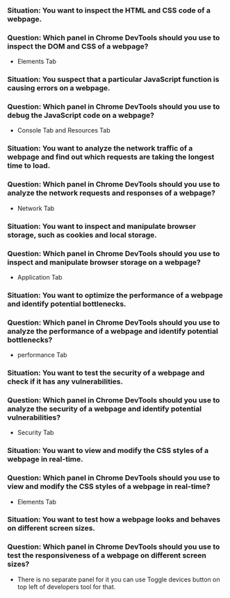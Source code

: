 ### Situation: You want to inspect the HTML and CSS code of a webpage.

### Question: Which panel in Chrome DevTools should you use to inspect the DOM and CSS of a webpage?

- Elements Tab

### Situation: You suspect that a particular JavaScript function is causing errors on a webpage.

### Question: Which panel in Chrome DevTools should you use to debug the JavaScript code on a webpage?

- Console Tab and Resources Tab

### Situation: You want to analyze the network traffic of a webpage and find out which requests are taking the longest time to load.

### Question: Which panel in Chrome DevTools should you use to analyze the network requests and responses of a webpage?

- Network Tab

### Situation: You want to inspect and manipulate browser storage, such as cookies and local storage.

### Question: Which panel in Chrome DevTools should you use to inspect and manipulate browser storage on a webpage?

- Application Tab

### Situation: You want to optimize the performance of a webpage and identify potential bottlenecks.

### Question: Which panel in Chrome DevTools should you use to analyze the performance of a webpage and identify potential bottlenecks?

- performance Tab

### Situation: You want to test the security of a webpage and check if it has any vulnerabilities.

### Question: Which panel in Chrome DevTools should you use to analyze the security of a webpage and identify potential vulnerabilities?

- Security Tab

### Situation: You want to view and modify the CSS styles of a webpage in real-time.

### Question: Which panel in Chrome DevTools should you use to view and modify the CSS styles of a webpage in real-time?

- Elements Tab

### Situation: You want to test how a webpage looks and behaves on different screen sizes.

### Question: Which panel in Chrome DevTools should you use to test the responsiveness of a webpage on different screen sizes?

- There is no separate panel for it you can use Toggle devices button on top left of developers tool for that.

